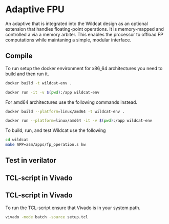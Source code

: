 # Adaptive FPU
An adaptive that is integrated into the Wildcat design as an optional extension that handles floating-point operations. It is memory-mapped and controlled a via a memory arbiter. This enables the processor to offload FP computations while maintaning a simple, modular interface.


## Compile
To run setup the docker environment for x86_64 architectures you need to build and then run it. 
```bash
docker build -t wildcat-env .
````
```bash
docker run -it -v $(pwd):/app wildcat-env
````

For amd64 architectures use the following commands instead.
```bash
docker build --platform=linux/amd64 -t wildcat-env .
````
```bash
docker run --platform=linux/amd64 -it -v $(pwd):/app wildcat-env
````
To build, run, and test Wildcat use the following 
```bash
cd wildcat
make APP=asm/apps/fp_operation.s hw
```

## Test in verilator




## TCL-script in Vivado




## TCL-script in Vivado

To run the TCL-script ensure that Vivado is in your system path. 
```bash
vivado -mode batch -source setup.tcl
```



